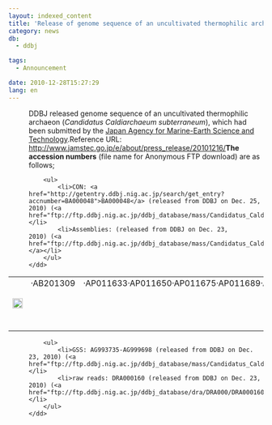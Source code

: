 ```yaml
---
layout: indexed_content
title: 'Release of genome sequence of an uncultivated thermophilic archaeon'
category: news
db:
  - ddbj

tags:
  - Announcement

date: 2010-12-28T15:27:29
lang: en
---
```


<dl>
    <dd>DDBJ released genome sequence of an uncultivated thermophilic archaeon (<em>Candidatus Caldiarchaeum subterraneum</em>), which had been submitted by the <a href="http://www.jamstec.go.jp/e/index.html" target="_blank">Japan Agency for Marine-Earth Science and Technology</a>.Reference URL: <a href="http://www.jamstec.go.jp/e/about/press_release/20101216/">http://www.jamstec.go.jp/e/about/press_release/20101216/</a><strong>The accession numbers</strong> (file name for Anonymous FTP download) are as follows;

        <ul>
            <li>CON: <a href="http://getentry.ddbj.nig.ac.jp/search/get_entry?accnumber=BA000048">BA000048</a> (released from DDBJ on Dec. 25, 2010) (<a href="ftp://ftp.ddbj.nig.ac.jp/ddbj_database/mass/Candidatus_Caldiarchaeum_subterraneum_CON/Candidatus_Caldiarchaeum_subterraneum_CON_101225_1.seq.gz">Candidatus_Caldiarchaeum_subterraneum_CON_101225_1.seq.gz</a>)</li>
            <li>Assemblies: (released from DDBJ on Dec. 23, 2010) (<a href="ftp://ftp.ddbj.nig.ac.jp/ddbj_database/mass/Candidatus_Caldiarchaeum_subterraneum_ENV/Candidatus_Caldiarchaeum_subterraneum_ENV_101223_1.seq.gz">Candidatus_Caldiarchaeum_subterraneum_ENV_101223_1.seq.gz)</a></li>
        </ul>
    </dd>
</dl>

<table>
    <tbody>
        <tr>
            <td><img src="/images/toumei1px.gif" width="20"></td>
            <td valign="top">·AB201309</td>
            <td valign="top">·AP011633·AP011650·AP011675·AP011689·AP011708</td>
            <td valign="top">·AP011723·AP011724·AP011727·AP011745·AP011751</td>
            <td valign="top">·AP011786·AP011796·AP011826 - AP011902</td>
            <td><img src="/images/toumei1px.gif" width="100"></td>
        </tr>
    </tbody>
</table>

<dl>
    <dd>

        <ul>
            <li>GSS: AG993735-AG999698 (released from DDBJ on Dec. 23, 2010) (<a href="ftp://ftp.ddbj.nig.ac.jp/ddbj_database/mass/Candidatus_Caldiarchaeum_subterraneum_GSS/Candidatus_Caldiarchaeum_subterraneum_GSS_101223_1.seq.gz">Candidatus_Caldiarchaeum_subterraneum_GSS_101223_1.seq.gz</a>)</li>
            <li>raw reads: DRA000160 (released from DDBJ on Dec. 23, 2010) (<a href="ftp://ftp.ddbj.nig.ac.jp/ddbj_database/dra/DRA000/DRA000160">DRA000160</a>)</li>
        </ul>
    </dd>
</dl>
